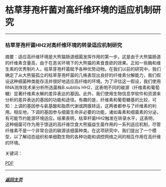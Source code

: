 # 枯草芽孢杆菌对高纤维环境的适应机制研究

---------------

### 枯草芽孢杆菌HH2对高纤维环境的转录适应机制研究

摘要：适应高纤维环境是大熊猫肠道细菌发挥作用的第一步。这是由于大熊猫肠道的纤维素含量高，由于在恶劣环境下的大熊猫的素食食欲的效果。正如一些酶和维生素的优秀制片人，枯草芽孢杆菌赋予各种优势动物。在我们以前的研究中，我们确定了从大熊猫孤立的枯草芽孢杆菌的几株表现出良好的纤维素分解能力，我们假设这种细菌种类能存活并很好地适应高纤维的环境。为了评估这一假设，我们使用RNA测序技术来分析所选菌株B.subtilis HH2，这表明不同的碳源（纤维素和葡萄糖）显著纤维素水解的差异表达的基因。此外，我们使用生物信息学软件和资源来分析的差异表达的基因的功能和途径。有趣的是，纤维素和葡萄糖基的比较，可知：上调的基因参与氨基酸和脂质代谢或跨膜转运，这两者都参与了纤维素的利用。相反地​，下调的基因参与细菌生命非必要的功能，诸如毒素和细菌素的分泌，有可能节约能源环境适应。结果表明，枯草杆菌HH2触发在转录水平，这表明，这种细菌可作为用于馈送的高纤维饮食大熊猫益生菌作用的一系列适应机制，尽管纤维素不是一个非常合适的碳源该细菌种类。在这项研究中，我们提出了一个模型，以了解动态组织和单细胞生物的各种功能和调控网络之间的相互作用在高纤维的环境。

关键词：

[PDF](Transcriptional_Regulation_and_Adaptation_to_a_High-Fiber_Environment_in_Bacillus_subtilis_HH2_Isolated_from_Feces_of_the_Giant_Panda.pdf)

-------------------

<!-- Hfq蛋白对HH2株适应高纤维环境的作用（正在进行的项目）主要研究内容：利用基因重组的方法敲除HH2株基因组中Hfq蛋白基因，研究缺失株和野生株在舒适环境以及高纤维环境生长的表型和转录差异。一种新的ncRNA在HH2株适应高纤维环境的作用（正在进行的项目）主要研究内容：在研究HH2对高纤维环境的转录适应机制时，我们同时预测了许多novel ncRNA，其中c12p在不同碳源环境下的表达差异最大。因此，我们下一步对c12p的功能进行进一步的研究。-->

##### [返回主页](http://zhou.ziyao.science)